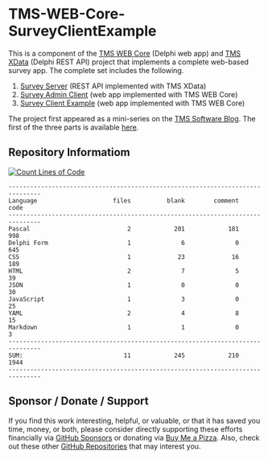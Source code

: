 # TMS-WEB-Core-SurveyClientExample
This is a component of the [TMS WEB Core](https://www.tmssoftware.com/site/tmswebcore.asp) (Delphi web app) and [TMS XData](https://www.tmssoftware.com/site/xdata.asp) (Delphi REST API) project that implements a complete web-based survey app. The complete set includes the following.

1. [Survey Server](https://github.com/500Foods/TMS-XData-SurveyServerExample) (REST API implemented with TMS XData)
2. [Survey Admin Client](https://github.com/500Foods/TMS-Web-Core-SurveyAdminClient) (web app implemented with TMS WEB Core)
3. [Survey Client Example](https://github.com/500Foods/TMS-WEB-Core-SurveyClientExample) (web app implemented with TMS WEB Core)

The project first appeared as a mini-series on the [TMS Software Blog](https://www.tmssoftware.com/site/blog.asp). The first of the three parts is available [here](https://www.tmssoftware.com/site/tmswebcore.asp).

## Repository Informatiom
[![Count Lines of Code](https://github.com/500Foods/TMS-WEB-Core-SurveyClientExample/actions/workflows/main.yml/badge.svg)](https://github.com/500Foods/TMS-WEB-Core-SurveyClientExample/actions/workflows/main.yml)
```
-------------------------------------------------------------------------------
Language                     files          blank        comment           code
-------------------------------------------------------------------------------
Pascal                           2            201            181            998
Delphi Form                      1              6              0            645
CSS                              1             23             16            189
HTML                             2              7              5             39
JSON                             1              0              0             30
JavaScript                       1              3              0             25
YAML                             2              4              8             15
Markdown                         1              1              0              3
-------------------------------------------------------------------------------
SUM:                            11            245            210           1944
-------------------------------------------------------------------------------
```

## Sponsor / Donate / Support
If you find this work interesting, helpful, or valuable, or that it has saved you time, money, or both, please consider directly supporting these efforts financially via [GitHub Sponsors](https://github.com/sponsors/500Foods) or donating via [Buy Me a Pizza](https://www.buymeacoffee.com/andrewsimard500). Also, check out these other [GitHub Repositories](https://github.com/500Foods?tab=repositories&q=&sort=stargazers) that may interest you.
